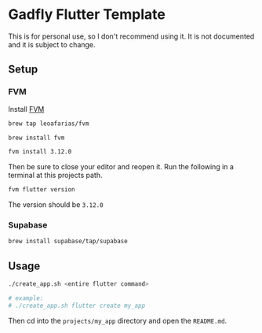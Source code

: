# Gadfly Flutter Template

This is for personal use, so I don't recommend using it. It is not documented and it is subject to change.

## Setup

### FVM

Install [FVM](https://fvm.app/)

```sh
brew tap leoafarias/fvm

brew install fvm

fvm install 3.12.0
```

Then be sure to close your editor and reopen it. Run the following in a terminal at this projects path.

```sh
fvm flutter version
```

The version should be `3.12.0`

### Supabase

```sh
brew install supabase/tap/supabase
```

## Usage

```sh
./create_app.sh <entire flutter command>

# example:
# ./create_app.sh flutter create my_app
```

Then cd into the `projects/my_app` directory and open the `README.md`.
